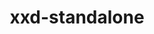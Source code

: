 ---
title: "xxd-standalone"
layout: cache
categories: [package, develop-2023-08-13]
meta: {"versions": ["8.2.1201"], "compilers": ["gcc@=11.1.0", "gcc@=11.3.0"], "oss": ["ubuntu20.04", "ubuntu22.04"], "platforms": ["linux"], "targets": ["x86_64_v3"], "stacks": ["e4s", "gpu-tests", "ml-linux-x86_64-rocm", "root"], "num_specs": 2, "num_specs_by_stack": {"e4s": 1, "gpu-tests": 1, "root": 2, "ml-linux-x86_64-rocm": 1}}
spec_details: [{"hash": "hxntfg7chz5uppcpzygpoloua3p7wbxy", "compiler": "gcc@=11.1.0", "versions": ["8.2.1201"], "os": "ubuntu20.04", "platform": "linux", "target": "x86_64_v3", "variants": ["build_system=makefile"], "stacks": ["e4s", "gpu-tests", "root"], "size": "-", "tarball": "https://binaries.spack.io/releases/develop-2023-08-13/build_cache/linux-ubuntu20.04-x86_64_v3/gcc-11.1.0/xxd-standalone-8.2.1201/linux-ubuntu20.04-x86_64_v3-gcc-11.1.0-xxd-standalone-8.2.1201-hxntfg7chz5uppcpzygpoloua3p7wbxy.spack"}, {"hash": "qxfoqua7sd7ocpi6c7bllivxfir2icsx", "compiler": "gcc@=11.3.0", "versions": ["8.2.1201"], "os": "ubuntu22.04", "platform": "linux", "target": "x86_64_v3", "variants": ["build_system=makefile"], "stacks": ["root", "ml-linux-x86_64-rocm"], "size": "-", "tarball": "https://binaries.spack.io/releases/develop-2023-08-13/build_cache/linux-ubuntu22.04-x86_64_v3/gcc-11.3.0/xxd-standalone-8.2.1201/linux-ubuntu22.04-x86_64_v3-gcc-11.3.0-xxd-standalone-8.2.1201-qxfoqua7sd7ocpi6c7bllivxfir2icsx.spack"}]
---